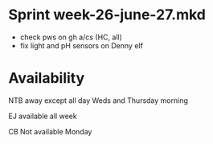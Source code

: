 Sprint week-26-june-27.mkd
===

- check pws on gh a/cs (HC, all)
- fix light and pH sensors on Denny elf


# Availability

NTB away except all day Weds and Thursday morning

EJ available all week

CB Not available Monday
